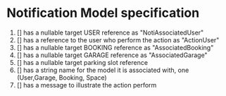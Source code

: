 # Notification Model specification

1. [] has a nullable target USER reference as "NotiAssociatedUser"
2. [] has a reference to the user who perform the action as "ActionUser"
3. [] has a nullable target BOOKING reference as "AssociatedBooking"
4. [] has a nullable target GARAGE reference as "AssociatedGarage"
5. [] has a nullable target parking slot reference
6. [] has a string name for the model it is associated with, one (User,Garage, Booking, Space)
7. [] has a message to illustrate the action perform
